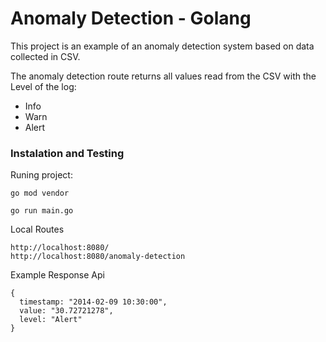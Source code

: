 # Anomaly Detection - Golang 

This project is an example of an anomaly detection system based on data collected in CSV.

The anomaly detection route returns all values ​​read from the CSV with the Level of the log:
- Info
- Warn
- Alert

### Instalation and Testing

Runing project:
```
go mod vendor
```
```
go run main.go
```

Local Routes
```
http://localhost:8080/
http://localhost:8080/anomaly-detection
```

Example Response Api
```
{
  timestamp: "2014-02-09 10:30:00",
  value: "30.72721278",
  level: "Alert"
}
```
